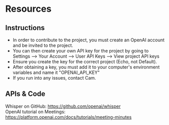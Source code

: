 # Resources

## Instructions
- In order to contribute to the project, you must create an OpenAI account and be invited to the project.
- You can then create your own API key for the project by going to Settings --> Your Account --> User API Keys --> View project API keys
- Ensure you create the key for the correct project (Echo, not Default).
- After obtaining a key, you must add it to your computer's environment variables and name it "OPENAI_API_KEY"
- If you run into any issues, contact Cam.

## APIs & Code
Whisper on GitHub: <https://github.com/openai/whisper>\
OpenAI tutorial on Meetings: <https://platform.openai.com/docs/tutorials/meeting-minutes>
